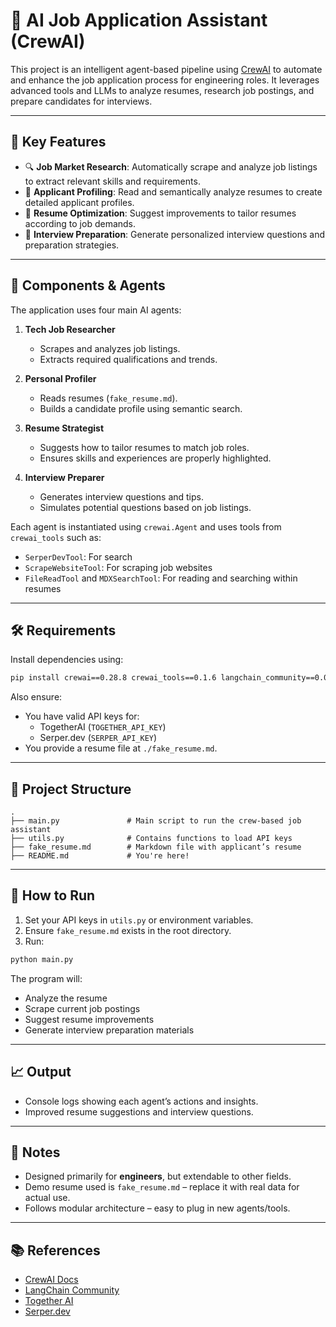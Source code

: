 # 🧠 AI Job Application Assistant (CrewAI)

This project is an intelligent agent-based pipeline using [CrewAI](https://docs.crewai.com/) to automate and enhance the job application process for engineering roles. It leverages advanced tools and LLMs to analyze resumes, research job postings, and prepare candidates for interviews.

---

## 🚀 Key Features

- 🔍 **Job Market Research**: Automatically scrape and analyze job listings to extract relevant skills and requirements.
- 👤 **Applicant Profiling**: Read and semantically analyze resumes to create detailed applicant profiles.
- 📝 **Resume Optimization**: Suggest improvements to tailor resumes according to job demands.
- 🎤 **Interview Preparation**: Generate personalized interview questions and preparation strategies.

---

## 🧩 Components & Agents

The application uses four main AI agents:

1. **Tech Job Researcher**  
   - Scrapes and analyzes job listings.  
   - Extracts required qualifications and trends.

2. **Personal Profiler**  
   - Reads resumes (`fake_resume.md`).  
   - Builds a candidate profile using semantic search.

3. **Resume Strategist**  
   - Suggests how to tailor resumes to match job roles.  
   - Ensures skills and experiences are properly highlighted.

4. **Interview Preparer**  
   - Generates interview questions and tips.  
   - Simulates potential questions based on job listings.

Each agent is instantiated using `crewai.Agent` and uses tools from `crewai_tools` such as:

- `SerperDevTool`: For search  
- `ScrapeWebsiteTool`: For scraping job websites  
- `FileReadTool` and `MDXSearchTool`: For reading and searching within resumes

---

## 🛠️ Requirements

Install dependencies using:

```bash
pip install crewai==0.28.8 crewai_tools==0.1.6 langchain_community==0.0.29
```

Also ensure:

- You have valid API keys for:
  - TogetherAI (`TOGETHER_API_KEY`)
  - Serper.dev (`SERPER_API_KEY`)
- You provide a resume file at `./fake_resume.md`.

---

## 📂 Project Structure

```
.
├── main.py               # Main script to run the crew-based job assistant
├── utils.py              # Contains functions to load API keys
├── fake_resume.md        # Markdown file with applicant’s resume
├── README.md             # You're here!
```

---

## 🧪 How to Run

1. Set your API keys in `utils.py` or environment variables.
2. Ensure `fake_resume.md` exists in the root directory.
3. Run:

```bash
python main.py
```

The program will:
- Analyze the resume
- Scrape current job postings
- Suggest resume improvements
- Generate interview preparation materials

---

## 📈 Output

- Console logs showing each agent’s actions and insights.
- Improved resume suggestions and interview questions.

---

## 📌 Notes

- Designed primarily for **engineers**, but extendable to other fields.
- Demo resume used is `fake_resume.md` – replace it with real data for actual use.
- Follows modular architecture – easy to plug in new agents/tools.

---

## 📚 References

- [CrewAI Docs](https://docs.crewai.com/)
- [LangChain Community](https://python.langchain.com/)
- [Together AI](https://www.together.ai/)
- [Serper.dev](https://serper.dev/)
